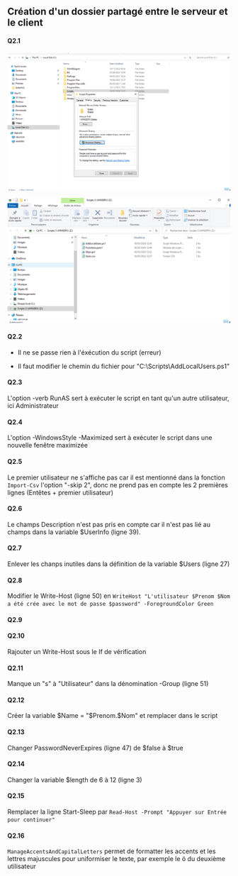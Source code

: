 ## Création d'un dossier partagé entre le serveur et le client

#### Q2.1

![DossierpartagéScript](https://github.com/PKechichian/TSSR2405_Checkpoint2/blob/main/Annexes/Q2.sharedfolder1.png)

![DossierpartagéScript](https://github.com/PKechichian/TSSR2405_Checkpoint2/blob/main/Annexes/Q2.sharedfolder.png)

#### Q2.2

- Il ne se passe rien à l'éxécution du script (erreur)

- Il faut modifier le chemin du fichier pour "C:\Scripts\AddLocalUsers.ps1"

#### Q2.3  

L'option -verb RunAS sert à exécuter le script en tant qu'un autre utilisateur, ici Administrateur

#### Q2.4

L'option -WindowsStyle -Maximized sert à exécuter le script dans une nouvelle fenêtre maximizée

#### Q2.5

Le premier utilisateur ne s'affiche pas car il est mentionné dans la fonction `Import-Csv` l'option "-skip 2", donc ne prend pas en compte les 2 premières lignes (Entêtes + premier utilisateur)

#### Q2.6

Le champs Description n'est pas pris en compte car il n'est pas lié au champs dans la variable $UserInfo (ligne 39). 

#### Q2.7

Enlever les chanps inutiles dans la définition de la variable $Users (ligne 27)

#### Q2.8

Modifier le Write-Host (ligne 50) en `WriteHost "L'utilisateur $Prenom $Nom a été crée avec le mot de passe $password" -ForegroundColor Green`

#### Q2.9

#### Q2.10

Rajouter un Write-Host sous le If de vérification

#### Q2.11

Manque un "s" à "Utilisateur" dans la dénomination -Group (ligne 51)

#### Q2.12

Créer la variable $Name = "$Prenom.$Nom" et remplacer dans le script

#### Q2.13

Changer PasswordNeverExpires (ligne 47) de $false à $true

#### Q2.14

Changer la variable $length de 6 à 12 (ligne 3)

#### Q2.15

Remplacer la ligne Start-Sleep par `Read-Host -Prompt "Appuyer sur Entrée pour continuer"`

#### Q2.16

`ManageAccentsAndCapitalLetters` permet de formatter les accents et les lettres majuscules pour uniformiser le texte, par exemple le ö du deuxième utilisateur
